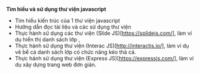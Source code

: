**Tìm hiểu và sử dụng thư viện javascript**

- Tìm hiểu kiến trúc của 1 thư viện javascript
- Hướng dẫn đọc tài liệu và các sử dụng thư viện
- Thực hành sử dụng các thư viện (Slide JS)[https://splidejs.com/], làm ví dụ hiển thị danh sách lớp ,
- Thực hành sử dụng thư viện (Interac JS)[http://interactjs.io/], làm ví dụ vẽ bể cá danh sách lớp có chức năng kéo thả cá.
- Thực hánh sử dụng thư viện (Express JS)[https://expressjs.com/], làm ví dụ xây dựng trang web đơn giản.
